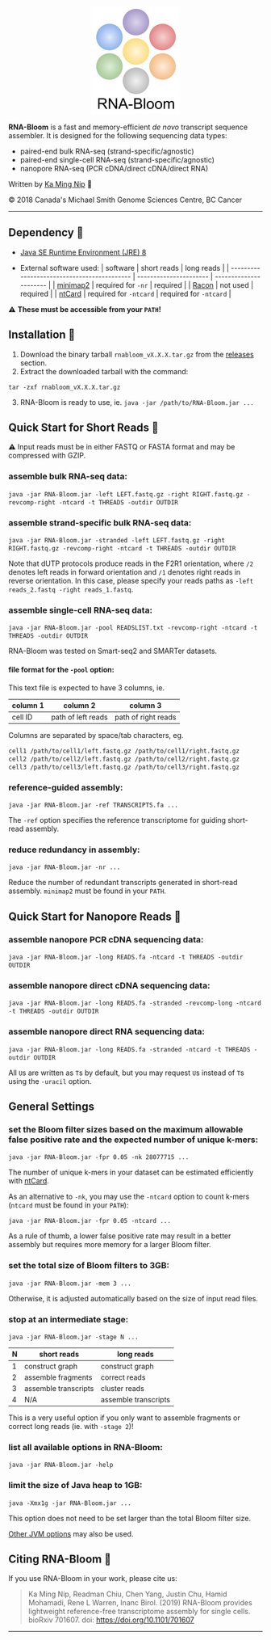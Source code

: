 <p align="center">
  <img src="rnabloom_logo.png" alt="RNA-Bloom's logo"/>
</p>

**RNA-Bloom** is a fast and memory-efficient *de novo* transcript sequence assembler. It is designed for the following sequencing data types:
* paired-end bulk RNA-seq (strand-specific/agnostic)
* paired-end single-cell RNA-seq (strand-specific/agnostic)
* nanopore RNA-seq (PCR cDNA/direct cDNA/direct RNA)

Written by [Ka Ming Nip](mailto:kmnip@bcgsc.ca) :email:

:copyright: 2018 Canada's Michael Smith Genome Sciences Centre, BC Cancer

--------------------------------------------------------------------------------

## Dependency :pushpin:

* [Java SE Runtime Environment (JRE) 8](http://www.oracle.com/technetwork/java/javase/downloads/jre8-downloads-2133155.html)

* External software used:
| software                                    | short reads            | long reads             |
| ------------------------------------------- | ---------------------- | ---------------------- |
| [minimap2](https://github.com/lh3/minimap2) | required for `-nr`     | required               |
| [Racon](https://github.com/isovic/racon)    | not used               | required               |
| [ntCard](https://github.com/bcgsc/ntCard)   | required for `-ntcard` | required for `-ntcard` |

:warning: **These must be accessible from your `PATH`!**

## Installation :wrench:

1. Download the binary tarball `rnabloom_vX.X.X.tar.gz` from the [releases](https://github.com/bcgsc/RNA-Bloom/releases) section.
2. Extract the downloaded tarball with the command:
```
tar -zxf rnabloom_vX.X.X.tar.gz
```
3. RNA-Bloom is ready to use, ie. `java -jar /path/to/RNA-Bloom.jar ...`



## Quick Start for Short Reads :running:

:warning: Input reads must be in either FASTQ or FASTA format and may be compressed with GZIP. 

### assemble bulk RNA-seq data:
```
java -jar RNA-Bloom.jar -left LEFT.fastq.gz -right RIGHT.fastq.gz -revcomp-right -ntcard -t THREADS -outdir OUTDIR
```

### assemble strand-specific bulk RNA-seq data:
```
java -jar RNA-Bloom.jar -stranded -left LEFT.fastq.gz -right RIGHT.fastq.gz -revcomp-right -ntcard -t THREADS -outdir OUTDIR
```
Note that dUTP protocols produce reads in the F2R1 orientation, where `/2` denotes left reads in forward orientation and `/1` denotes right reads in reverse orientation. In this case, please specify your reads paths as `-left reads_2.fastq -right reads_1.fastq`.

### assemble single-cell RNA-seq data:
```
java -jar RNA-Bloom.jar -pool READSLIST.txt -revcomp-right -ntcard -t THREADS -outdir OUTDIR
```
RNA-Bloom was tested on Smart-seq2 and SMARTer datasets.

#### file format for the `-pool` option:

This text file is expected to have 3 columns, ie.

| column 1 | column 2           | column 3            |
| -------- | ------------------ | ------------------- |
| cell ID  | path of left reads | path of right reads |

Columns are separated by space/tab characters, eg.

```
cell1 /path/to/cell1/left.fastq.gz /path/to/cell1/right.fastq.gz
cell2 /path/to/cell2/left.fastq.gz /path/to/cell2/right.fastq.gz
cell3 /path/to/cell3/left.fastq.gz /path/to/cell3/right.fastq.gz
```

### reference-guided assembly:
```
java -jar RNA-Bloom.jar -ref TRANSCRIPTS.fa ...
```
The `-ref` option specifies the reference transcriptome for guiding short-read assembly.

### reduce redundancy in assembly:
```
java -jar RNA-Bloom.jar -nr ...
```
Reduce the number of redundant transcripts generated in short-read assembly. `minimap2` must be found in your `PATH`.



## Quick Start for Nanopore Reads :running:

### assemble nanopore PCR cDNA sequencing data:
```
java -jar RNA-Bloom.jar -long READS.fa -ntcard -t THREADS -outdir OUTDIR
```

### assemble nanopore direct cDNA sequencing data:
```
java -jar RNA-Bloom.jar -long READS.fa -stranded -revcomp-long -ntcard -t THREADS -outdir OUTDIR
```

### assemble nanopore direct RNA sequencing data:
```
java -jar RNA-Bloom.jar -long READS.fa -stranded -ntcard -t THREADS -outdir OUTDIR
```
All `U`s are written as `T`s by default, but you may request `U`s instead of `T`s using the `-uracil` option.



## General Settings

### set the Bloom filter sizes based on the maximum allowable false positive rate and the expected number of unique k-mers:
```
java -jar RNA-Bloom.jar -fpr 0.05 -nk 28077715 ...
```
The number of unique k-mers in your dataset can be estimated efficiently with [ntCard](https://github.com/bcgsc/ntCard).

As an alternative to `-nk`, you may use the `-ntcard` option to count k-mers (`ntcard` must be found in your `PATH`):
```
java -jar RNA-Bloom.jar -fpr 0.05 -ntcard ...
```
As a rule of thumb, a lower false positive rate may result in a better assembly but requires more memory for a larger Bloom filter.

### set the total size of Bloom filters to 3GB:
```
java -jar RNA-Bloom.jar -mem 3 ...
```
Otherwise, it is adjusted automatically based on the size of input read files.

### stop at an intermediate stage:
```
java -jar RNA-Bloom.jar -stage N ...
```
| N   | short reads          | long reads           |
| --- | -------------------- | -------------------- |
| 1   | construct graph      | construct graph      |
| 2   | assemble fragments   | correct reads        |
| 3   | assemble transcripts | cluster reads        |
| 4   | N/A                  | assemble transcripts |

This is a very useful option if you only want to assemble fragments or correct long reads (ie. with `-stage 2`)!

### list all available options in RNA-Bloom:
```
java -jar RNA-Bloom.jar -help
```

### limit the size of Java heap to 1GB:
```
java -Xmx1g -jar RNA-Bloom.jar ...
```
This option does not need to be set larger than the total Bloom filter size.

[Other JVM options](https://docs.oracle.com/cd/E37116_01/install.111210/e23737/configuring_jvm.htm#OUDIG00071) may also be used.



## Citing RNA-Bloom :scroll:

If you use RNA-Bloom in your work, please cite us:

> Ka Ming Nip, Readman Chiu, Chen Yang, Justin Chu, Hamid Mohamadi, Rene L Warren, Inanc Birol. (2019) RNA-Bloom provides lightweight reference-free transcriptome assembly for single cells. bioRxiv 701607. doi: https://doi.org/10.1101/701607

--------------------------------------------------------------------------------
